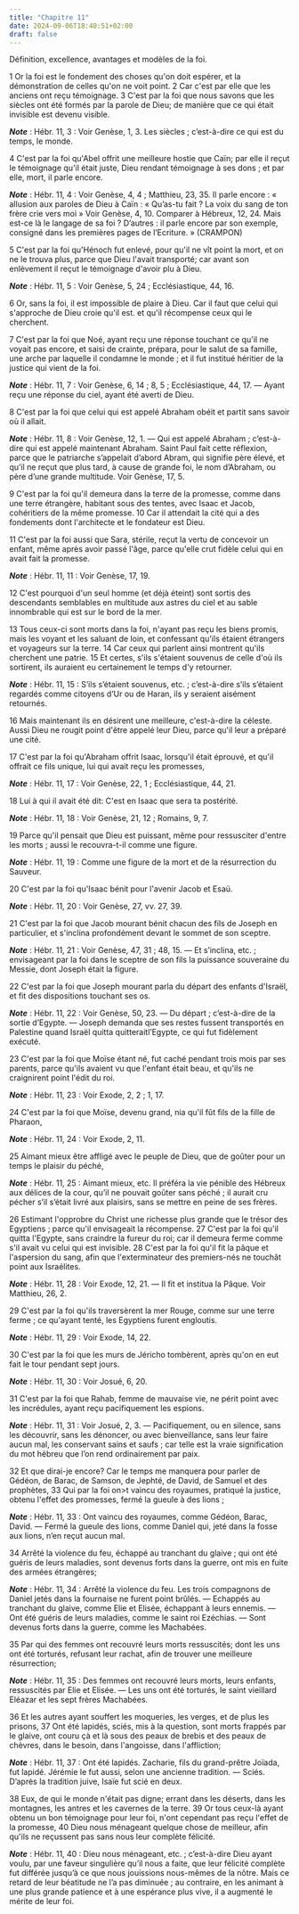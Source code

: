 ```yaml
---
title: "Chapitre 11"
date: 2024-09-06T18:40:51+02:00
draft: false
---
```



Définition, excellence, avantages et modèles de la foi.


1 Or la foi est le fondement des choses qu'on doit espérer, et la démonstration de celles qu'on ne voit point. 2 Car c'est par elle que les anciens ont reçu témoignage. 3 C'est par la foi que nous savons que les siècles ont été formés par la parole de Dieu; de manière que ce qui était invisible est devenu visible.

***Note*** :  Hébr. 11, 3 : Voir Genèse, 1, 3. Les siècles ; c’est-à-dire ce qui est du temps, le monde.


4 C'est par la foi qu'Abel offrit une meilleure hostie que Caïn; par elle il reçut le témoignage qu'il était juste, Dieu rendant témoignage à ses dons ; et par elle, mort, il parle encore.

***Note*** :  Hébr. 11, 4 : Voir Genèse, 4, 4 ; Matthieu, 23, 35. Il parle encore : « allusion aux paroles de Dieu à Caïn : « Qu’as-tu fait ? La voix du sang de ton frère crie vers moi » Voir Genèse, 4, 10. Comparer à Hébreux, 12, 24. Mais est-ce là le langage de sa foi ? D’autres : il parle encore par son exemple, consigné dans les premières pages de l’Ecriture. » (CRAMPON)


5 C'est par la foi qu'Hénoch fut enlevé, pour qu'il ne vît point la mort, et on ne le trouva plus, parce que Dieu l'avait transporté; car avant son enlèvement il reçut le témoignage d'avoir plu à Dieu.

***Note*** :  Hébr. 11, 5 : Voir Genèse, 5, 24 ; Ecclésiastique, 44, 16.

6 Or, sans la foi, il est impossible de plaire à Dieu. Car il faut que celui qui s'approche de Dieu croie qu'il est. et qu'il récompense ceux qui le cherchent.


7 C'est par la foi que Noé, ayant reçu une réponse touchant ce qu'il ne voyait pas encore, et saisi de crainte, prépara, pour le salut de sa famille, une arche par laquelle il condamne le monde ; et il fut institué héritier de la justice qui vient de la foi.

***Note*** :  Hébr. 11, 7 : Voir Genèse, 6, 14 ; 8, 5 ; Ecclésiastique, 44, 17. ― Ayant reçu une réponse du ciel, ayant été averti de Dieu.


8 C'est par la foi que celui qui est appelé Abraham obéit et partit sans savoir où il allait.

***Note*** :  Hébr. 11, 8 : Voir Genèse, 12, 1. ― Qui est appelé Abraham ; c’est-à-dire qui est appelé maintenant Abraham. Saint Paul fait cette réflexion, parce que le patriarche s’appelait d’abord Abram, qui signifie père élevé, et qu’il ne reçut que plus tard, à cause de grande foi, le nom d’Abraham, ou père d’une grande multitude. Voir Genèse, 17, 5.

9 C'est par la foi qu'il demeura dans la terre de la promesse, comme dans une terre étrangère, habitant sous des tentes, avec Isaac et Jacob, cohéritiers de la même promesse. 10 Car il attendait la cité qui a des fondements dont l'architecte et le fondateur est Dieu.


11 C'est par la foi aussi que Sara, stérile, reçut la vertu de concevoir un enfant, même après avoir passé l'âge, parce qu'elle crut fidèle celui qui en avait fait la promesse.

***Note*** :  Hébr. 11, 11 : Voir Genèse, 17, 19.

12 C'est pourquoi d'un seul homme (et déjà éteint) sont sortis des descendants semblables en multitude aux astres du ciel et au sable innombrable qui est sur le bord de la mer.


13 Tous ceux-ci sont morts dans la foi, n'ayant pas reçu les biens promis, mais les voyant et les saluant de loin, et confessant qu'ils étaient étrangers et voyageurs sur la terre. 14 Car ceux qui parlent ainsi montrent qu'ils cherchent une patrie. 15 Et certes, s'ils s'étaient souvenus de celle d'où ils sortirent, ils auraient eu certainement le temps d'y retourner.

***Note*** :  Hébr. 11, 15 : S’ils s’étaient souvenus, etc. ; c’est-à-dire s’ils s’étaient regardés comme citoyens d’Ur ou de Haran, ils y seraient aisément retournés.

16 Mais maintenant ils en désirent une meilleure, c'est-à-dire la céleste. Aussi Dieu ne rougit point d'être appelé leur Dieu, parce qu'il leur a préparé une cité.


17 C'est par la foi qu'Abraham offrit Isaac, lorsqu'il était éprouvé, et qu'il offrait ce fils unique, lui qui avait reçu les promesses,

***Note*** :  Hébr. 11, 17 : Voir Genèse, 22, 1 ; Ecclésiastique, 44, 21.

18 Lui à qui il avait été dit: C'est en Isaac que sera ta postérité.

***Note*** :  Hébr. 11, 18 : Voir Genèse, 21, 12 ; Romains, 9, 7.

19 Parce qu'il pensait que Dieu est puissant, même pour ressusciter d'entre les morts ; aussi le recouvra-t-il comme une figure.

***Note*** :  Hébr. 11, 19 : Comme une figure de la mort et de la résurrection du Sauveur.


20 C'est par la foi qu'Isaac bénit pour l'avenir Jacob et Esaü.

***Note*** :  Hébr. 11, 20 : Voir Genèse, 27, vv. 27, 39.

21 C'est par la foi que Jacob mourant bénit chacun des fils de Joseph en particulier, et s'inclina profondément devant le sommet de son sceptre.

***Note*** :  Hébr. 11, 21 : Voir Genèse, 47, 31 ; 48, 15. ― Et s’inclina, etc. ; envisageant par la foi dans le sceptre de son fils la puissance souveraine du Messie, dont Joseph était la figure.

22 C'est par la foi que Joseph mourant parla du départ des enfants d'Israël, et fit des dispositions touchant ses os.

***Note*** :  Hébr. 11, 22 : Voir Genèse, 50, 23. ― Du départ ; c’est-à-dire de la sortie d’Egypte. ― Joseph demanda que ses restes fussent transportés en Palestine quand Israël quitta quitteraitl’Egypte, ce qui fut fidèlement exécuté.


23 C'est par la foi que Moïse étant né, fut caché pendant trois mois par ses parents, parce qu'ils avaient vu que l'enfant était beau, et qu'ils ne craignirent point l'édit du roi.

***Note*** :  Hébr. 11, 23 : Voir Exode, 2, 2 ; 1, 17.

24 C'est par la foi que Moïse, devenu grand, nia qu'il fût fils de la fille de Pharaon,

***Note*** :  Hébr. 11, 24 : Voir Exode, 2, 11.

25 Aimant mieux être affligé avec le peuple de Dieu, que de goûter pour un temps le plaisir du péché,

***Note*** :  Hébr. 11, 25 : Aimant mieux, etc. Il préféra la vie pénible des Hébreux aux délices de la cour, qu’il ne pouvait goûter sans péché ; il aurait cru pécher s’il s’était livré aux plaisirs, sans se mettre en peine de ses frères.

26 Estimant l'opprobre du Christ une richesse plus grande que le trésor des Egyptiens ; parce qu'il envisageait la récompense. 27 C'est par la foi qu'il quitta l'Egypte, sans craindre la fureur du roi; car il demeura ferme comme s'il avait vu celui qui est invisible. 28 C'est par la foi qu'il fit la pâque et l'aspersion du sang, afin que l'exterminateur des premiers-nés ne touchât point aux Israélites.

***Note*** :  Hébr. 11, 28 : Voir Exode, 12, 21. ― Il fit et institua la Pâque. Voir Matthieu, 26, 2.


29 C'est par la foi qu'ils traversèrent la mer Rouge, comme sur une terre ferme ; ce qu'ayant tenté, les Egyptiens furent engloutis.

***Note*** :  Hébr. 11, 29 : Voir Exode, 14, 22.

30 C'est par la foi que les murs de Jéricho tombèrent, après qu'on en eut fait le tour pendant sept jours.

***Note*** :  Hébr. 11, 30 : Voir Josué, 6, 20.

31 C'est par la foi que Rahab, femme de mauvaise vie, ne périt point avec les incrédules, ayant reçu pacifiquement les espions.

***Note*** :  Hébr. 11, 31 : Voir Josué, 2, 3. ― Pacifiquement, ou en silence, sans les découvrir, sans les dénoncer, ou avec bienveillance, sans leur faire aucun mal, les conservant sains et saufs ; car telle est la vraie signification du mot hébreu que l’on rend ordinairement par paix.


32 Et que dirai-je encore? Car le temps me manquera pour parler de Gédéon, de Barac, de Samson, de Jephté, de David, de Samuel et des prophètes, 33 Qui par la foi on>t vaincu des royaumes, pratiqué la justice, obtenu l'effet des promesses, fermé la gueule à des lions ;

***Note*** :  Hébr. 11, 33 : Ont vaincu des royaumes, comme Gédéon, Barac, David. ― Fermé la gueule des lions, comme Daniel qui, jeté dans la fosse aux lions, n’en reçut aucun mal.

34 Arrêté la violence du feu, échappé au tranchant du glaive ; qui ont été guéris de leurs maladies, sont devenus forts dans la guerre, ont mis en fuite des armées étrangères;

***Note*** :  Hébr. 11, 34 : Arrêté la violence du feu. Les trois compagnons de Daniel jetés dans la fournaise ne furent point brûlés. ― Echappés au tranchant du glaive, comme Elie et Elisée, échappant à leurs ennemis. ― Ont été guéris de leurs maladies, comme le saint roi Ezéchias. ― Sont devenus forts dans la guerre, comme les Machabées.

35 Par qui des femmes ont recouvré leurs morts ressuscités; dont les uns ont été torturés, refusant leur rachat, afin de trouver une meilleure résurrection;

***Note*** :  Hébr. 11, 35 : Des femmes ont recouvré leurs morts, leurs enfants, ressuscités par Elie et Elisée. ― Les uns ont été torturés, le saint vieillard Eléazar et les sept frères Machabées.

36 Et les autres ayant souffert les moqueries, les verges, et de plus les prisons, 37 Ont été lapidés, sciés, mis à la question, sont morts frappés par le glaive, ont couru çà et là sous des peaux de brebis et des peaux de chèvres, dans le besoin, dans l'angoisse, dans l'affliction;

***Note*** :  Hébr. 11, 37 : Ont été lapidés. Zacharie, fils du grand-prêtre Joïada, fut lapidé. Jérémie le fut aussi, selon une ancienne tradition. ― Sciés. D’après la tradition juive, Isaïe fut scié en deux.

38 Eux, de qui le monde n'était pas digne; errant dans les déserts, dans les montagnes, les antres et les cavernes de la terre. 39 Or tous ceux-là ayant obtenu un bon témoignage pour leur foi, n'ont cependant pas reçu l'effet de la promesse, 40 Dieu nous ménageant quelque chose de meilleur, afin qu'ils ne reçussent pas sans nous leur complète félicité.

***Note*** :  Hébr. 11, 40 : Dieu nous ménageant, etc. ; c’est-à-dire Dieu ayant voulu, par une faveur singulière qu’il nous a faite, que leur félicité complète fut différée jusqu’à ce que nous jouissions nous-mêmes de la nôtre. Mais ce retard de leur béatitude ne l’a pas diminuée ; au contraire, en les animant à une plus grande patience et à une espérance plus vive, il a augmenté le mérite de leur foi.


